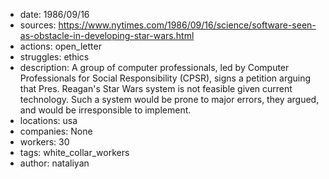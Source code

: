 - date: 1986/09/16
- sources: https://www.nytimes.com/1986/09/16/science/software-seen-as-obstacle-in-developing-star-wars.html
- actions: open_letter
- struggles: ethics
- description: A group of computer professionals, led by Computer Professionals for Social Responsibility (CPSR), signs a petition arguing that Pres. Reagan's Star Wars system is not feasible given current technology. Such a system would be prone to major errors, they argued, and would be irresponsible to implement.
- locations: usa
- companies: None
- workers: 30
- tags: white_collar_workers
- author: nataliyan
